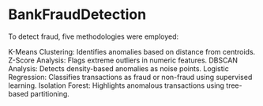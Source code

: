 # BankFraudDetection
To detect fraud, five methodologies were employed:

K-Means Clustering: Identifies anomalies based on distance from centroids.
Z-Score Analysis: Flags extreme outliers in numeric features.
DBSCAN Analysis: Detects density-based anomalies as noise points.
Logistic Regression: Classifies transactions as fraud or non-fraud using supervised learning.
Isolation Forest: Highlights anomalous transactions using tree-based partitioning.
